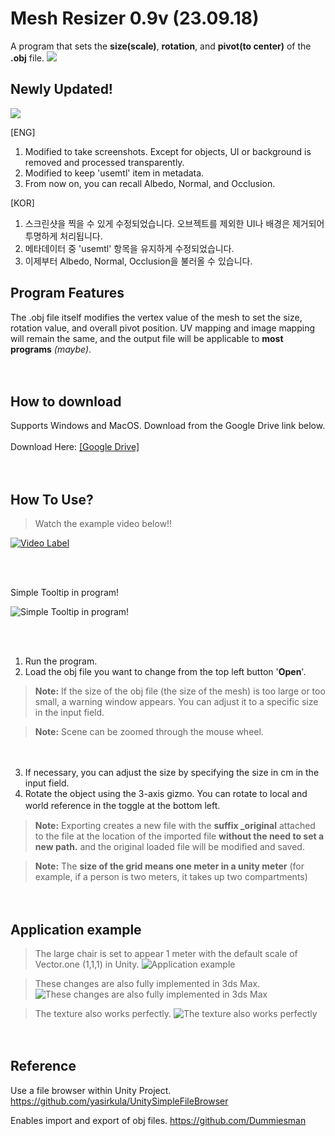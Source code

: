 
# Mesh Resizer 0.9v (23.09.18)


A program that sets the **size(scale)**, **rotation**, and **pivot(to center)** of the **.obj** file.
![](https://img1.daumcdn.net/thumb/R1280x0/?scode=mtistory2&fname=https%3A%2F%2Fblog.kakaocdn.net%2Fdn%2Fn1NLd%2FbtsueikpfgY%2FTeWF8LWpfZsoIeEfBiLAMK%2Fimg.png)

## Newly Updated!

![](https://blog.kakaocdn.net/dn/baTu1b/btsuh6KiTBj/qMdTfDwvomkmVxN0o7UNC0/img.png)

[ENG]
1. Modified to take screenshots. Except for objects, UI or background is removed and processed transparently.
2. Modified to keep 'usemtl' item in metadata.
3. From now on, you can recall Albedo, Normal, and Occlusion.

[KOR]
1. 스크린샷을 찍을 수 있게 수정되었습니다. 오브젝트를 제외한 UI나 배경은 제거되어 투명하게 처리됩니다.
2. 메타데이터 중 'usemtl' 항목을 유지하게 수정되었습니다.
3. 이제부터 Albedo, Normal, Occlusion을 불러올 수 있습니다.

## Program Features

The .obj file itself modifies the vertex value of the mesh to set the size, rotation value, and overall pivot position.
UV mapping and image mapping will remain the same, and the output file will be applicable to **most programs**  *(maybe)*.

ㅤ

## How to download
Supports Windows and MacOS. Download from the Google Drive link below.
</br></br>
Download Here: [\[Google Drive\]](https://drive.google.com/drive/folders/1255flaD3pOOSMzXRwbupYDtUh8jRuuCM?usp=sharing)



ㅤ

## How To Use?

> Watch the example video below!!

[![Video Label](https://img.youtube.com/vi/dsj9x4qgeqQ/0.jpg)](https://youtu.be/dsj9x4qgeqQ)

</br></br>

Simple Tooltip in program!

![Simple Tooltip in program!](https://img1.daumcdn.net/thumb/R1280x0/?scode=mtistory2&fname=https%3A%2F%2Fblog.kakaocdn.net%2Fdn%2F0kWn5%2FbtsuGBbl8gz%2FzIIz5I8bXg05wXKHdrhEk0%2Fimg.png)

</br></br>

1. Run the program.  
2. Load the obj file you want to change from the top left button '**Open**'.
>  **Note:** If the size of the obj file (the size of the mesh) is too large or too small, a warning window appears. You can adjust it to a specific size in the input field.

>  **Note:** Scene can be zoomed through the mouse wheel.

ㅤ

3. If necessary, you can adjust the size by specifying the size in cm in the input field.
4. Rotate the object using the 3-axis gizmo. You can rotate to local and world reference in the toggle at the bottom left.
ㅤ
ㅤ

>  **Note:** Exporting creates a new file with the **suffix _original** attached to the file at the location of the imported file **without the need to set a new path.** and the original loaded file will be modified and saved.

>  **Note:** The **size of the grid means one meter in a unity meter** (for example, if a person is two meters, it takes up two compartments)

ㅤ

## Application example
> The large chair is set to appear 1 meter with the default scale of Vector.one (1,1,1) in Unity.
![Application example](https://drive.google.com/uc?id=1uR2ZJV-Lq8RLUFLhmIawyBd21O0TGRza)

> These changes are also fully implemented in 3ds Max.
![These changes are also fully implemented in 3ds Max](https://drive.google.com/uc?id=1vz0LRepQJGgpjDebLMGo34-4gGf9dmtE)

> The texture also works perfectly.
![The texture also works perfectly](https://drive.google.com/uc?export=view&id=1pA4GnLoJ5HTSD_CHjUC0PApmGkhaTQVZ)

ㅤ

## Reference

Use a file browser within Unity Project.
https://github.com/yasirkula/UnitySimpleFileBrowser

Enables import and export of obj files.
https://github.com/Dummiesman
